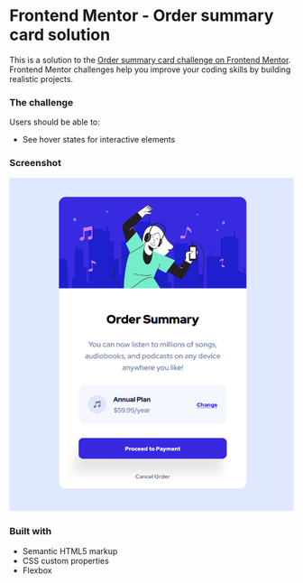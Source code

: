 # Frontend Mentor - Order summary card solution

This is a solution to the [Order summary card challenge on Frontend Mentor](https://www.frontendmentor.io/challenges/order-summary-component-QlPmajDUj). Frontend Mentor challenges help you improve your coding skills by building realistic projects. 


### The challenge

Users should be able to:

- See hover states for interactive elements

### Screenshot

![](https://github.com/kinishii1/order-summary-component-frontendmentor/blob/main/screenshot.PNG)

### Built with

- Semantic HTML5 markup
- CSS custom properties
- Flexbox
